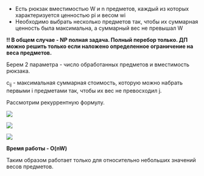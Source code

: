 - Есть рюкзак вместимостью W и n предметов, каждый из которых характеризуется ценностью pi и весом wi
- Необходимо выбрать несколько предметов так, чтобы их суммарная ценность была максимальна, а суммарный вес не превышал W

**!! В общем случае - NP полная задача. Полный перебор только. ДП можно решить только если наложено определенное ограничение на веса предметов.**

Берем 2 параметра - число обработанных предметов и вместимость рюкзака.

с<sub>ij</sub> - максимальная суммарная стоимость, которую можно набрать первыми i предметами так, чтобы их вес не превосходил j.

Рассмотрим рекуррентную формулу.

![](https://lh3.googleusercontent.com/d-G90H-ERXCca_zPzOKotseAb7Dn_3YBnzd4ISKoBE_pCruHbU8E_Zpt9ek43u77_VFK0d73dWmnhCp6dwa1o_VxW9ViNTGsRub9MBC5O4ZLWB5lXjpDlSDEeXi8ncfxhkPzx0TpeZvO10_3IzEG4-8)

![](https://lh3.googleusercontent.com/4SSulI32onrGzbFPSKW1dpQTPB5SaM2Nmpw5KRus46_aGF0JtN09CCQZv4y6gYAWvSU-u-4JYtdYyba3g5swTxIt5HxlTuN8RBICkn9oYh5XZMus_8TatdBFP4hLcDTkVfpm79vn_XPfBTFAQFtQngs)

![](https://lh3.googleusercontent.com/gb5Il3EwwiZVR6FX8eN65ZT_r7ot71llRhR4WJz0fzESNWSnOw-ne7EEHffme6utaRt3MKH4TMZLH5jZ8wLiEXG0nixzo1Xovi6diurvDQx0uakrFULs2Y6wHp3vTDJvOV337yLsFoAh_MEs8Lyi5Lo)

**Время работы - O(nW)**

Таким образом работает только для относительно небольших значений весов предметов.
